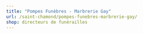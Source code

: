 ```yaml
---
title: "Pompes Funèbres - Marbrerie Gay"
url: /saint-chamond/pompes-funebres-marbrerie-gay/
shop: directeurs de funérailles
---
```

